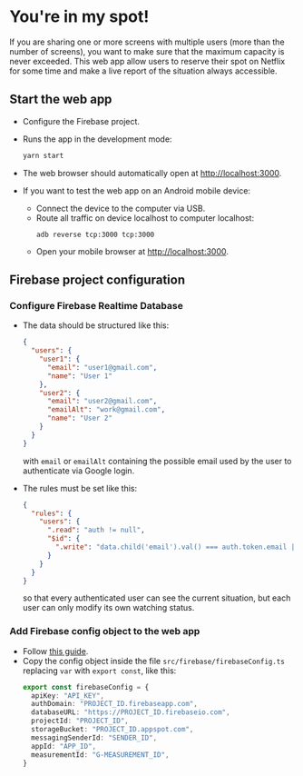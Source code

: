 # You're in my spot!

If you are sharing one or more screens with multiple users (more than the number of screens), you want to make sure that the maximum capacity is never exceeded. This web app allow users to reserve their spot on Netflix for some time and make a live report of the situation always accessible.

## Start the web app

- Configure the Firebase project.
- Runs the app in the development mode:
  ```bash
  yarn start
  ```
- The web browser should automatically open at [http://localhost:3000](http://localhost:3000).
- If you want to test the web app on an Android mobile device:

  - Connect the device to the computer via USB.
  - Route all traffic on device localhost to computer localhost:
    ```
    adb reverse tcp:3000 tcp:3000
    ```
  - Open your mobile browser at [http://localhost:3000](http://localhost:3000).

## Firebase project configuration

### Configure Firebase Realtime Database

- The data should be structured like this:

  ```json
  {
    "users": {
      "user1": {
        "email": "user1@gmail.com",
        "name": "User 1"
      },
      "user2": {
        "email": "user2@gmail.com",
        "emailAlt": "work@gmail.com",
        "name": "User 2"
      }
    }
  }
  ```

  with `email` or `emailAlt` containing the possible email used by the user to authenticate via Google login.

- The rules must be set like this:
  ```json
  {
    "rules": {
      "users": {
        ".read": "auth != null",
        "$id": {
          ".write": "data.child('email').val() === auth.token.email || data.child('emailAlt').val() === auth.token.email"
        }
      }
    }
  }
  ```
  so that every authenticated user can see the current situation, but each user can only modify its own watching status.

### Add Firebase config object to the web app

- Follow [this guide](https://firebase.google.com/docs/web/setup#config-object).
- Copy the config object inside the file `src/firebase/firebaseConfig.ts` replacing `var` with `export const`, like this:
  ```ts
  export const firebaseConfig = {
    apiKey: "API_KEY",
    authDomain: "PROJECT_ID.firebaseapp.com",
    databaseURL: "https://PROJECT_ID.firebaseio.com",
    projectId: "PROJECT_ID",
    storageBucket: "PROJECT_ID.appspot.com",
    messagingSenderId: "SENDER_ID",
    appId: "APP_ID",
    measurementId: "G-MEASUREMENT_ID",
  }
  ```
